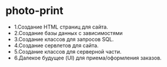 # photo-print
* 1.Создание HTML страниц для сайта.
* 2.Создание базы данных с зависимостями
* 3.Создание классов для запросов SQL.
* 4.Создание сервлетов для сайта.
* 5.Создание классов для серверной части.
* 6.Далекое будущее (UI) для приема/оформления заказов.
